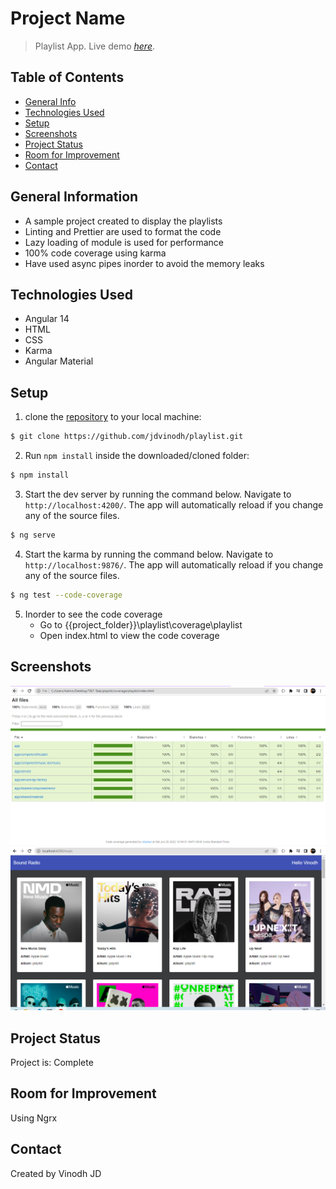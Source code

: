 # Project Name
> Playlist App.
> Live demo [_here_](https://new-playlist-app.web.app/music).


## Table of Contents
* [General Info](#general-information)
* [Technologies Used](#technologies-used)
* [Setup](#setup)
* [Screenshots](#screenshots)
* [Project Status](#project-status)
* [Room for Improvement](#room-for-improvement)
* [Contact](#contact)


## General Information
- A sample project created to display the playlists
- Linting and Prettier are used to format the code
- Lazy loading of module is used for performance
- 100% code coverage using karma
- Have used async pipes inorder to avoid the memory leaks


## Technologies Used
- Angular 14
- HTML
- CSS
- Karma
- Angular Material


## Setup
1. clone the [repository](https://github.com/jdvinodh/playlist.git) to your local machine:
```bash
$ git clone https://github.com/jdvinodh/playlist.git
```

2. Run `npm install` inside the downloaded/cloned folder:
```bash
$ npm install
```

3. Start the dev server by running the command below. Navigate to `http://localhost:4200/`. The app will automatically reload if you change any of the source files.
```bash
$ ng serve
```

4. Start the karma by running the command below. Navigate to `http://localhost:9876/`. The app will automatically reload if you change any of the source files.
```bash
$ ng test --code-coverage
```
5. Inorder to see the code coverage
    - Go to {{project_folder}}\playlist\coverage\playlist
    - Open index.html to view the code coverage 


## Screenshots
![Code Coverage screenshot](./screenshots/code-coverage.PNG)
![Application Screenshot](./screenshots/application.PNG)


## Project Status
Project is: Complete


## Room for Improvement
Using Ngrx


## Contact
Created by Vinodh JD
